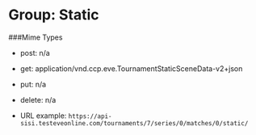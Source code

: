 # Group: Static

###Mime Types

* post: n/a  
* get: application/vnd.ccp.eve.TournamentStaticSceneData-v2+json  
* put: n/a  
* delete: n/a  

* URL example: `https://api-sisi.testeveonline.com/tournaments/7/series/0/matches/0/static/` 



